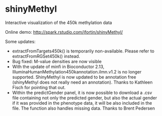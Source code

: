 shinyMethyl
===========

Interactive visualization of the 450k methylation data

Online demo: http://spark.rstudio.com/jfortin/shinyMethyl/

Some updates: 

- extractFromTargets450k() is temporarily non-available. Please refer to extractFromRGSet450k() instead. 
- Bug fixed: M-value densities are now visible
- With the update of minfi in Bioconductor 2.13, IlluminaHumanMethylation450kannotation.ilmn.v1.2 is no longer supported. ShinyMethyl is now updated to be annotation free (shinyMethyl does not really need an annotation). Thanks to Kathleen Fisch for pointing that out.
- Within the predictGender panel, it is now possible to download a .csv file containing not only the predicted gender, but also the actual gender if it was provided in the phenotype data, it will be also included in the file. The function also handles missing data. Thanks to Brent Pedersen

